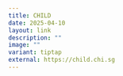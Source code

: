 ```yaml
---
title: CHILD
date: 2025-04-10
layout: link
description: ""
image: ""
variant: tiptap
external: https://child.chi.sg
---
```


